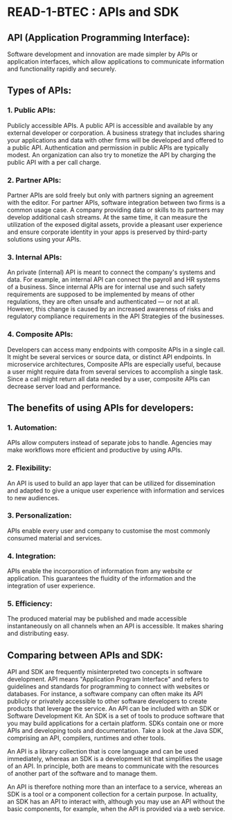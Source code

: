 # READ-1-BTEC : APIs and SDK

## API (Application Programming Interface):

Software development and innovation are made simpler by APIs or application interfaces, which allow applications to communicate information and functionality rapidly and securely.

## Types of APIs:

### 1. Public APIs:

Publicly accessible APIs. A public API is accessible and available by any external developer or corporation. A business strategy that includes sharing your applications and data with other firms will be developed and offered to a public API.
Authentication and permission in public APIs are typically modest. An organization can also try to monetize the API by charging the public API with a per call charge.

### 2. Partner APIs:

Partner APIs are sold freely but only with partners signing an agreement with the editor. For partner APIs, software integration between two firms is a common usage case. A company providing data or skills to its partners may develop additional cash streams. At the same time, it can measure the utilization of the exposed digital assets, provide a pleasant user experience and ensure corporate identity in your apps is preserved by third-party solutions using your APIs.

### 3. Internal APIs:

An private (internal) API is meant to connect the company's systems and data. For example, an internal API can connect the payroll and HR systems of a business. Since internal APIs are for internal use and such safety requirements are supposed to be implemented by means of other regulations, they are often unsafe and authenticated — or not at all. However, this change is caused by an increased awareness of risks and regulatory compliance requirements in the API Strategies of the businesses.

### 4. Composite APIs:

Developers can access many endpoints with composite APIs in a single call. It might be several services or source data, or distinct API endpoints. In microservice architectures, Composite APIs are especially useful, because a user might require data from several services to accomplish a single task. Since a call might return all data needed by a user, composite APIs can decrease server load and performance.

## The benefits of using APIs for developers:

### 1. Automation:

APIs allow computers instead of separate jobs to handle. Agencies may make workflows more efficient and productive by using APIs.

### 2. Flexibility:

An API is used to build an app layer that can be utilized for dissemination and adapted to give a unique user experience with information and services to new audiences.

### 3. Personalization:

APIs enable every user and company to customise the most commonly consumed material and services.

### 4. Integration:

APIs enable the incorporation of information from any website or application. This guarantees the fluidity of the information and the integration of user experience.

### 5. Efficiency:

The produced material may be published and made accessible instantaneously on all channels when an API is accessible. It makes sharing and distributing easy.

## Comparing between APIs and SDK:

API and SDK are frequently misinterpreted two concepts in software development. API means "Application Program Interface" and refers to guidelines and standards for programming to connect with websites or databases. For instance, a software company can often make its API publicly or privately accessible to other software developers to create products that leverage the service. An API can be included with an SDK or Software Development Kit. An SDK is a set of tools to produce software that you may build applications for a certain platform. SDKs contain one or more APIs and developing tools and documentation. Take a look at the Java SDK, comprising an API, compilers, runtimes and other tools.

An API is a library collection that is core language and can be used immediately, whereas an SDK is a development kit that simplifies the usage of an API. In principle, both are means to communicate with the resources of another part of the software and to manage them.

An API is therefore nothing more than an interface to a service, whereas an SDK is a tool or a component collection for a certain purpose. In actuality, an SDK has an API to interact with, although you may use an API without the basic components, for example, when the API is provided via a web service.